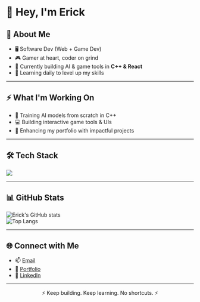 # 👋 Hey, I'm Erick

## 🧠 About Me

- 🖥️ Software Dev (Web + Game Dev)  
- 🎮 Gamer at heart, coder on grind  
- 🚀 Currently building AI & game tools in **C++ & React**  
- 📝 Learning daily to level up my skills  

---

## ⚡ What I'm Working On

- 🧩 Training AI models from scratch in C++  
- 💻 Building interactive game tools & UIs  
- 🎯 Enhancing my portfolio with impactful projects  

---

## 🛠️ Tech Stack

<img src="https://skillicons.dev/icons?i=cpp,js,react,nodejs,express,html,css,scss,vscode,visualstudio" />

---

## 📊 GitHub Stats

![Erick's GitHub stats](https://github-readme-stats.vercel.app/api?username=KingErick-Code&show_icons=true&theme=tokyonight)  
![Top Langs](https://github-readme-stats.vercel.app/api/top-langs/?username=KingErick-Code&layout=compact&theme=tokyonight)

---

## 🌐 Connect with Me

- 📫 [Email](mailto:ericknjenga01@gmail.com)  
- 📝 [Portfolio](https://ericknjenga.netlify.app)  
- 💼 [LinkedIn](https://www.linkedin.com/in/erick-njenga)  

---

<p align="center">⚡ Keep building. Keep learning. No shortcuts. ⚡</p>
